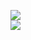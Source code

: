 [![](https://img.shields.io/badge/Made%20With-Github%20Spray-lightgrey.svg?style=for-the-badge&logo=github)](https://github.com/Annihil/github-spray#2741)  
[![](https://i.imgur.com/2DrTn0Z.gif)](https://github.com/Annihil/github-spray)